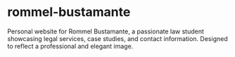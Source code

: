 # rommel-bustamante
Personal website for Rommel Bustamante, a passionate law student showcasing legal services, case studies, and contact information. Designed to reflect a professional and elegant image.
